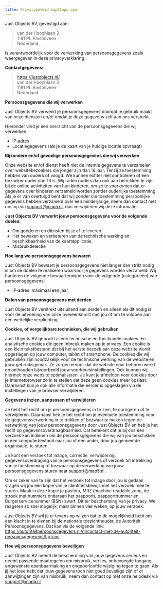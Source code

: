 ```yaml
---
title: Privacybeleid map5topo app
---
```


Just Objects BV, gevestigd aan:

> van der Hoochlaan 3  
> 1181 PL Amstelveen  
> Nederland

is verantwoordelijk voor de verwerking van persoonsgegevens zoals weergegeven in deze privacyverklaring.

**Contactgegevens:**

> https://justobjects.nl/  
> van der Hoochlaan 3  
> 1181 PL Amstelveen  
> Nederland


**Persoonsgegevens die wij verwerken**

Just Objects BV verwerkt je persoonsgegevens doordat je gebruik maakt van onze diensten en/of omdat je deze gegevens zelf aan ons verstrekt.

Hieronder vind je een overzicht van de persoonsgegevens die wij verwerken:

- IP-adres
- Locatiegegevens (als je de kaart van je huidige locatie opvraagt)

**Bijzondere en/of gevoelige persoonsgegevens die wij verwerken**

Onze website en/of dienst heeft niet de intentie gegevens te verzamelen over websitebezoekers die jonger zijn dan 16 jaar. Tenzij ze toestemming hebben van ouders of voogd. We kunnen echter niet controleren of een bezoeker ouder dan 16 is. Wij raden ouders dan ook aan betrokken te zijn bij de online activiteiten van hun kinderen, om zo te voorkomen dat er gegevens over kinderen verzameld worden zonder ouderlijke toestemming. Als je er van overtuigd bent dat wij zonder die toestemming persoonlijke gegevens hebben verzameld over een minderjarige, neem dan contact met ons op via support@map5.nl, dan verwijderen wij deze informatie.

**Just Objects BV verwerkt jouw persoonsgegevens voor de volgende doelen:**

- Om goederen en diensten bij je af te leveren.
- Het bewaken en verbeteren van de technische werking en beschikbaarheid van de kaartapplicatie.
- Misbruikdetectie

**Hoe lang we persoonsgegevens bewaren**

Just Objects BV bewaart je persoonsgegevens niet langer dan strikt nodig is om de doelen te realiseren waarvoor je gegevens worden verzameld. Wij hanteren de volgende bewaartermijnen voor de volgende (categorieën) van persoonsgegevens:

- IP-adres: maximaal een jaar

**Delen van persoonsgegevens met derden**

Just Objects BV verstrekt uitsluitend aan derden en alleen als dit nodig is voor de uitvoering van onze overeenkomst met jou of om te voldoen aan een wettelijke verplichting.

**Cookies, of vergelijkbare technieken, die wij gebruiken**

Just Objects BV gebruikt alleen technische en functionele cookies. En analytische cookies die geen inbreuk maken op je privacy. Een cookie is een klein tekstbestand dat bij het eerste bezoek aan deze website wordt opgeslagen op jouw computer, tablet of smartphone. De cookies die wij gebruiken zijn noodzakelijk voor de technische werking van de website en jouw gebruiksgemak. Ze zorgen ervoor dat de website naar behoren werkt en onthouden bijvoorbeeld jouw voorkeursinstellingen. Ook kunnen wij hiermee onze website optimaliseren. Je kunt je afmelden voor cookies door je internetbrowser zo in te stellen dat deze geen cookies meer opslaat. Daarnaast kun je ook alle informatie die eerder is opgeslagen via de instellingen van je browser verwijderen.

**Gegevens inzien, aanpassen of verwijderen**

Je hebt het recht om je persoonsgegevens in te zien, te corrigeren of te verwijderen. Daarnaast heb je het recht om je eventuele toestemming voor de gegevensverwerking in te trekken of bezwaar te maken tegen de verwerking van jouw persoonsgegevens door Just Objects BV en heb je het recht op gegevensoverdraagbaarheid. Dat betekent dat je bij ons een verzoek kan indienen om de persoonsgegevens die wij van jou beschikken in een computerbestand naar jou of een ander, door jou genoemde organisatie, te sturen. 

Je kunt een verzoek tot inzage, correctie, verwijdering, gegevensoverdraging van je persoonsgegevens of verzoek tot intrekking van je toestemming of bezwaar op de verwerking van jouw persoonsgegevens sturen naar support@map5.nl.

Om er zeker van te zijn dat het verzoek tot inzage door jou is gedaan, vragen wij jou een kopie van je identiteitsbewijs met het verzoek mee te sturen. Maak in deze kopie je pasfoto, MRZ (machine readable zone, de strook met nummers onderaan het paspoort), paspoortnummer en Burgerservicenummer (BSN) zwart. Dit ter bescherming van je privacy. We reageren zo snel mogelijk, maar binnen vier weken, op jouw verzoek.

Just Objects BV wil je er tevens op wijzen dat je de mogelijkheid hebt om een klacht in te dienen bij de nationale toezichthouder, de Autoriteit Persoonsgegevens. Dat kan via de volgende link: https://autoriteitpersoonsgegevens.nl/nl/contact-met-de-autoriteit-persoonsgegevens/tip-ons

**Hoe wij persoonsgegevens beveiligen**

Just Objects BV neemt de bescherming van jouw gegevens serieus en neemt passende maatregelen om misbruik, verlies, onbevoegde toegang, ongewenste openbaarmaking en ongeoorloofde wijziging tegen te gaan. Als jij het idee hebt dat jouw gegevens toch niet goed beveiligd zijn of er aanwijzingen zijn van misbruik, neem dan contact op met onze helpdesk via support@map5.nl
